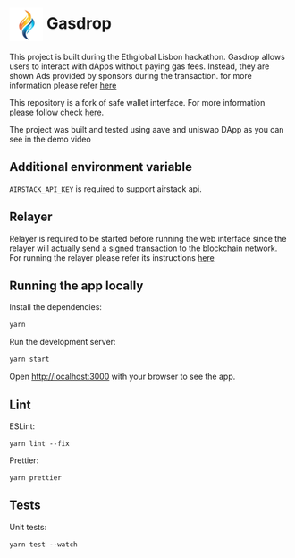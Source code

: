 # <img src="./public/images/logo.png" height="60" valign="middle" alt="Gasdrop" /> Gasdrop

This project is built during the Ethglobal Lisbon hackathon. Gasdrop allows users to interact with dApps without paying gas fees. Instead, they are shown Ads provided by sponsors during the transaction. for more information please refer [here](https://ethglobal.com/showcase?q=gasdrop)

This repository is a fork of safe wallet interface. For more information please follow check [here](https://github.com/safe-global/safe-wallet-web/).

The project was built and tested using aave and uniswap DApp as you can see in the demo video

## Additional environment variable

`AIRSTACK_API_KEY` is required to support airstack api.

## Relayer

Relayer is required to be started before running the web interface since the relayer will actually send a signed transaction to the blockchain network. For running the relayer please refer its instructions [here](./relayer/relayer/README.md)

## Running the app locally

Install the dependencies:

```bash
yarn
```

Run the development server:

```bash
yarn start
```

Open [http://localhost:3000](http://localhost:3000) with your browser to see the app.

## Lint

ESLint:

```
yarn lint --fix
```

Prettier:

```
yarn prettier
```

## Tests

Unit tests:

```
yarn test --watch
```
